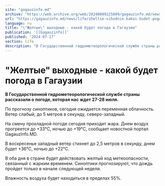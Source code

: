 ```yaml
---
site: "gagauzinfo.md"
archive: "https://web.archive.org/web/20240809225809/gagauzinfo.md/news/life/zheltie-vihodnie-kakoi-budet-pogoda-v-gagauzii"
url: "https://gagauzinfo.md/news/life/zheltie-vihodnie-kakoi-budet-pogoda-v-gagauzii"
language: ru
title: "\"Желтые\" выходные - какой будет погода в Гагаузии"
publication: '[[Gagauzinfo]]'
published: '2024-07-27'
section: life
description: "В Государственной гидрометеорологической службе страны рассказали о погоде, которая нас ждет 27-28 июля."
---
```


# "Желтые" выходные - какой будет погода в Гагаузии

**В Государственной гидрометеорологической службе страны рассказали о погоде, которая нас ждет 27-28 июля.**

По прогнозу синоптиков, сегодня ожидается переменная облачность. Ветер слабый, до 5 метров в секунду, северо-западный.

На смену прохладной погоде сегодня приходит жара. Днем воздух прогреется до +33°C, ночью до +19°C, сообщает новостной портал Gagauzinfo.MD.

В воскресенье западный ветер стихнет до 2,5 метров в секунду, днем будет +36°C, ночью до +22°C.

В оба дня в стране будет действовать желтый код метеоопасности, связанный с жарким временем. Синоптики прогнозируют, что дождь пройдет только в начале следующей недели.

Влажность воздуха будет находиться в пределах 55%.